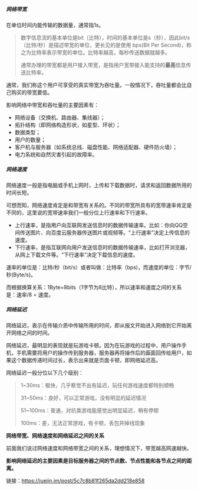 ##### 网络带宽

在单位时间内能传输的数据量，通常指1s。

> 数字信息流的基本单位是bit（比特），时间的基本单位是s（秒），因此bit/s（比特/秒）是描述带宽的单位，更长见的是使用 bps(Bit Per Second)，称之为比特率表示带宽的单位。比特率越高，每秒传送数据就越多。
>
> 通常办理的带宽都是用户接入带宽，是指用户宽带接入能支持的**最高**信息传送比特率。

通常，我们称这个用户可享受的真实带宽为吞吐量。一般情况下，吞吐量都会比自己购买的带宽要低。

影响网络中带宽和吞吐量的主要因素有：

- 网络设备（交换机、路由器、集线器）；
- 拓扑结构（即网络构造形状，如星型、环状）；
- 数据类型；
- 用户的数量；
- 客户机与服务器（如系统总线、磁盘性能、网络适配器、硬件防火墙）；
- 电力系统和自然灾害引起的故障率。

#####  网络速度

网络速度一般是指电脑或手机上网时，上传和下载数据时，请求和返回数据所用的时间长短。

可想而知，网络速度肯定是和带宽有关系的。不同的带宽所具有的宽带速率肯定是不同的，这里说的宽带速率我们一般分位上行速率和下行速率。

- 上行速率，是指用户向互联网发送信息时的数据传输速率。比如：你向QQ空间传送图片、向百度云服务器传送图片或视频等。“上行速率”决定上传信息的速度。
- 下行速率，是指互联网向用户发送信息时的数据传输速率，比如打开浏览器，从网上下载文件等。“下行速率”决定下载信息的速度。

速率的单位是：比特/秒（bit/s）或者叫做：比特率（bps)，而速度的单位：字节/秒(Byte/s)。

而根据换算关系：1Byte=8bits（1字节为8比特），所以速率和速度之间的关系是：速率/8 = 速度。

##### 网络延迟

网络延迟，表示在传输介质中传输所用的时间，即从报文开始进入网络到它开始离开网络之间的时间。

网络延迟，最明显的表现就是玩游戏卡顿。因为在玩游戏的过程中，用户操作手机，手机需要将用户的操作传到服务器，服务器再将操作后的画面回传给用户，如果这个数据传递时间过长，表示出来就是页面卡顿，即网络延迟高。

网络延迟一般分位以下几个级别：

> 1~30ms：极快，几乎察觉不出有延迟，玩任何游戏速度都特别顺畅
>
> 31~50ms：良好，可以正常游戏，没有明显的延迟情况
>
> 51~100ms：普通，对抗类游戏能感觉出明显延迟，稍有停顿
>
> 100ms：差，无法正常游戏，有卡顿，丢包并掉线现象

**网络带宽、网络速度和网络延迟之间的关系**

前面我们说过网络速度和网络带宽之间的关系，理想情况下，带宽越高网速越快。

**影响网络延迟的主要因素是目标服务器之间的节点数、节点性能和各节点之间的距离。**

链接：https://juejin.im/post/5c7c8b81f265da2dd218e858

